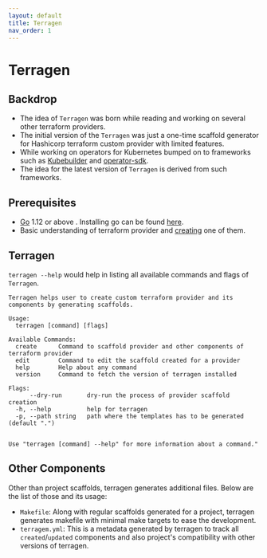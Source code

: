 ```yaml
---
layout: default
title: Terragen
nav_order: 1
---
```


# Terragen

## Backdrop

* The idea of `Terragen` was born while reading and working on several other terraform providers.
* The initial version of the `Terragen` was just a one-time scaffold generator for Hashicorp terraform custom provider with limited features.
* While working on operators for Kubernetes bumped on to frameworks such as [Kubebuilder](https://github.com/kubernetes-sigs/kubebuilder) and [operator-sdk](https://github.com/operator-framework/operator-sdk).
* The idea for the latest version of `Terragen` is derived from such frameworks.

## Prerequisites
* [Go](https://golang.org/dl/) 1.12 or above . Installing go can be found [here](https://golang.org/doc/install).
* Basic understanding of terraform provider and [creating](https://www.terraform.io/docs/extend/writing-custom-providers.html) one of them.

## Terragen

`terragen --help` would help in listing all available commands and flags of `Terragen`.

```shell
Terragen helps user to create custom terraform provider and its components by generating scaffolds.

Usage:
  terragen [command] [flags]

Available Commands:
  create      Command to scaffold provider and other components of terraform provider
  edit        Command to edit the scaffold created for a provider
  help        Help about any command
  version     Command to fetch the version of terragen installed

Flags:
      --dry-run       dry-run the process of provider scaffold creation
  -h, --help          help for terragen
  -p, --path string   path where the templates has to be generated (default ".")


Use "terragen [command] --help" for more information about a command."
```

## Other Components

Other than project scaffolds, terragen generates additional files. Below are the list of those and its usage:
* `Makefile`: Along with regular scaffolds generated for a project, terragen generates makefile with minimal make targets to ease the development. 
* `terragem.yml`: This is a metadata generated by terragen to track all `created`/`updated` components and also project's compatibility with other versions of terragen.